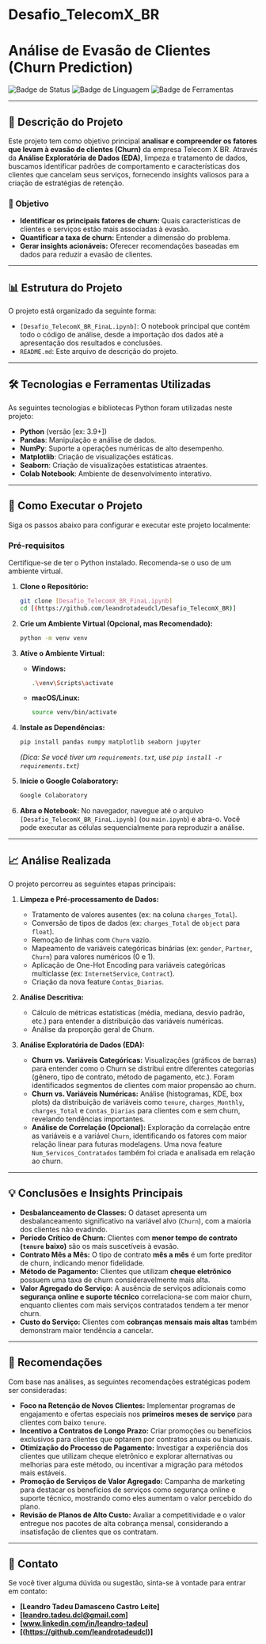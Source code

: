 # Desafio_TelecomX_BR

# Análise de Evasão de Clientes (Churn Prediction)

![Badge de Status](https://img.shields.io/badge/Status-Conclu%C3%ADdo-brightgreen)
![Badge de Linguagem](https://img.shields.io/badge/Linguagem-Python-blue)
![Badge de Ferramentas](https://img.shields.io/badge/Ferramentas-Pandas%2C%20Numpy%2C%20Matplotlib%2C%20Seaborn-orange)

---

## 📝 Descrição do Projeto

Este projeto tem como objetivo principal **analisar e compreender os fatores que levam à evasão de clientes (Churn)** da empresa Telecom X BR. Através da **Análise Exploratória de Dados (EDA)**, limpeza e tratamento de dados, buscamos identificar padrões de comportamento e características dos clientes que cancelam seus serviços, fornecendo insights valiosos para a criação de estratégias de retenção.

### 🎯 Objetivo

* **Identificar os principais fatores de churn:** Quais características de clientes e serviços estão mais associadas à evasão.
* **Quantificar a taxa de churn:** Entender a dimensão do problema.
* **Gerar insights acionáveis:** Oferecer recomendações baseadas em dados para reduzir a evasão de clientes.

---

## 📊 Estrutura do Projeto

O projeto está organizado da seguinte forma:

* `[Desafio_TelecomX_BR_FinaL.ipynb]`: O notebook principal que contém todo o código de análise, desde a importação dos dados até a apresentação dos resultados e conclusões.
* `README.md`: Este arquivo de descrição do projeto.

---

## 🛠️ Tecnologias e Ferramentas Utilizadas

As seguintes tecnologias e bibliotecas Python foram utilizadas neste projeto:

* **Python** (versão [ex: 3.9+])
* **Pandas**: Manipulação e análise de dados.
* **NumPy**: Suporte a operações numéricas de alto desempenho.
* **Matplotlib**: Criação de visualizações estáticas.
* **Seaborn**: Criação de visualizações estatísticas atraentes.
* **Colab Notebook**: Ambiente de desenvolvimento interativo.

---

## 🚀 Como Executar o Projeto

Siga os passos abaixo para configurar e executar este projeto localmente:

### Pré-requisitos

Certifique-se de ter o Python instalado. Recomenda-se o uso de um ambiente virtual.

1.  **Clone o Repositório:**
    ```bash
    git clone [Desafio_TelecomX_BR_FinaL.ipynb]
    cd [(https://github.com/leandrotadeudcl/Desafio_TelecomX_BR)]
    ```

2.  **Crie um Ambiente Virtual (Opcional, mas Recomendado):**
    ```bash
    python -m venv venv
    ```

3.  **Ative o Ambiente Virtual:**
    * **Windows:**
        ```bash
        .\venv\Scripts\activate
        ```
    * **macOS/Linux:**
        ```bash
        source venv/bin/activate
        ```

4.  **Instale as Dependências:**
    ```bash
    pip install pandas numpy matplotlib seaborn jupyter
    ```
    *(Dica: Se você tiver um `requirements.txt`, use `pip install -r requirements.txt`)*

5.  **Inicie o Google Colaboratory:**
    ```bash
    Google Colaboratory
    ```

6.  **Abra o Notebook:**
    No navegador, navegue até o arquivo `[Desafio_TelecomX_BR_FinaL.ipynb]` (ou `main.ipynb`) e abra-o. Você pode executar as células sequencialmente para reproduzir a análise.

---

## 📈 Análise Realizada

O projeto percorreu as seguintes etapas principais:

1.  **Limpeza e Pré-processamento de Dados:**
    * Tratamento de valores ausentes (ex: na coluna `charges_Total`).
    * Conversão de tipos de dados (ex: `charges_Total` de `object` para `float`).
    * Remoção de linhas com `Churn` vazio.
    * Mapeamento de variáveis categóricas binárias (ex: `gender`, `Partner`, `Churn`) para valores numéricos (0 e 1).
    * Aplicação de One-Hot Encoding para variáveis categóricas multiclasse (ex: `InternetService`, `Contract`).
    * Criação da nova feature `Contas_Diarias`.

2.  **Análise Descritiva:**
    * Cálculo de métricas estatísticas (média, mediana, desvio padrão, etc.) para entender a distribuição das variáveis numéricas.
    * Análise da proporção geral de Churn.

3.  **Análise Exploratória de Dados (EDA):**
    * **Churn vs. Variáveis Categóricas:** Visualizações (gráficos de barras) para entender como o Churn se distribui entre diferentes categorias (gênero, tipo de contrato, método de pagamento, etc.). Foram identificados segmentos de clientes com maior propensão ao churn.
    * **Churn vs. Variáveis Numéricas:** Análise (histogramas, KDE, box plots) da distribuição de variáveis como `tenure`, `charges_Monthly`, `charges_Total` e `Contas_Diarias` para clientes com e sem churn, revelando tendências importantes.
    * **Análise de Correlação (Opcional):** Exploração da correlação entre as variáveis e a variável `Churn`, identificando os fatores com maior relação linear para futuras modelagens. Uma nova feature `Num_Servicos_Contratados` também foi criada e analisada em relação ao churn.

---

## 💡 Conclusões e Insights Principais

* **Desbalanceamento de Classes:** O dataset apresenta um desbalanceamento significativo na variável alvo (`Churn`), com a maioria dos clientes não evadindo.
* **Período Crítico de Churn:** Clientes com **menor tempo de contrato (`tenure` baixo)** são os mais suscetíveis à evasão.
* **Contrato Mês a Mês:** O tipo de contrato **mês a mês** é um forte preditor de churn, indicando menor fidelidade.
* **Método de Pagamento:** Clientes que utilizam **cheque eletrônico** possuem uma taxa de churn consideravelmente mais alta.
* **Valor Agregado do Serviço:** A ausência de serviços adicionais como **segurança online e suporte técnico** correlaciona-se com maior churn, enquanto clientes com mais serviços contratados tendem a ter menor churn.
* **Custo do Serviço:** Clientes com **cobranças mensais mais altas** também demonstram maior tendência a cancelar.

---

## 📝 Recomendações

Com base nas análises, as seguintes recomendações estratégicas podem ser consideradas:

* **Foco na Retenção de Novos Clientes:** Implementar programas de engajamento e ofertas especiais nos **primeiros meses de serviço** para clientes com baixo `tenure`.
* **Incentivo a Contratos de Longo Prazo:** Criar promoções ou benefícios exclusivos para clientes que optarem por contratos anuais ou bianuais.
* **Otimização do Processo de Pagamento:** Investigar a experiência dos clientes que utilizam cheque eletrônico e explorar alternativas ou melhorias para este método, ou incentivar a migração para métodos mais estáveis.
* **Promoção de Serviços de Valor Agregado:** Campanha de marketing para destacar os benefícios de serviços como segurança online e suporte técnico, mostrando como eles aumentam o valor percebido do plano.
* **Revisão de Planos de Alto Custo:** Avaliar a competitividade e o valor entregue nos pacotes de alta cobrança mensal, considerando a insatisfação de clientes que os contratam.

---

## 📧 Contato

Se você tiver alguma dúvida ou sugestão, sinta-se à vontade para entrar em contato:

* **[Leandro Tadeu Damasceno Castro Leite]**
* **[leandro.tadeu.dcl@gmail.com]**
* **[www.linkedin.com/in/leandro-tadeu]**
* **[(https://github.com/leandrotadeudcl)]**
